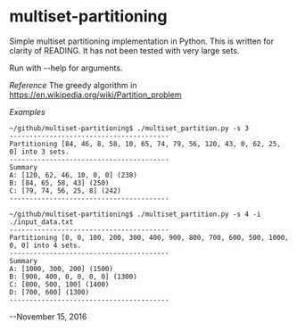 # multiset-partitioning
Simple multiset partitioning implementation in Python.
This is written for clarity of READING.  It has not been
tested with very large sets.

Run with --help for arguments.

*Reference*
The greedy algorithm in https://en.wikipedia.org/wiki/Partition_problem

*Examples*

```
~/github/multiset-partitioning$ ./multiset_partition.py -s 3
----------------------------------------
Partitioning [84, 46, 8, 58, 10, 65, 74, 79, 56, 120, 43, 0, 62, 25, 0] into 3 sets.
----------------------------------------
Summary
A: [120, 62, 46, 10, 0, 0] (238)
B: [84, 65, 58, 43] (250)
C: [79, 74, 56, 25, 8] (242)
----------------------------------------

~/github/multiset-partitioning$ ./multiset_partition.py -s 4 -i ./input_data.txt
----------------------------------------
Partitioning [0, 0, 100, 200, 300, 400, 900, 800, 700, 600, 500, 1000, 0, 0] into 4 sets.
----------------------------------------
Summary
A: [1000, 300, 200] (1500)
B: [900, 400, 0, 0, 0, 0] (1300)
C: [800, 500, 100] (1400)
D: [700, 600] (1300)
----------------------------------------
```

--November 15, 2016
